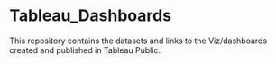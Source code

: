 # Tableau_Dashboards
This repository contains the datasets and links to the Viz/dashboards created and published in Tableau Public.
